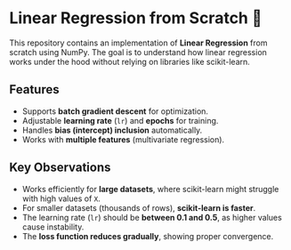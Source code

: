 # Linear Regression from Scratch 🚀

This repository contains an implementation of **Linear Regression** from scratch using NumPy. The goal is to understand how linear regression works under the hood without relying on libraries like scikit-learn.

## Features
- Supports **batch gradient descent** for optimization.
- Adjustable **learning rate** (`lr`) and **epochs** for training.
- Handles **bias (intercept) inclusion** automatically.
- Works with **multiple features** (multivariate regression).

## Key Observations
- Works efficiently for **large datasets**, where scikit-learn might struggle with high values of `X`.
- For smaller datasets (thousands of rows), **scikit-learn is faster**.
- The learning rate (`lr`) should be **between 0.1 and 0.5**, as higher values cause instability.
- The **loss function reduces gradually**, showing proper convergence.


